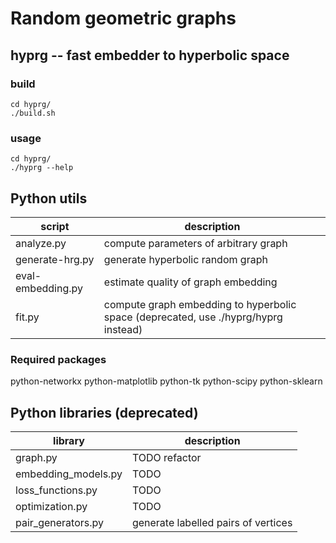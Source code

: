 # Random geometric graphs

## hyprg -- fast embedder to hyperbolic space
### build
```
cd hyprg/
./build.sh
```

### usage
```
cd hyprg/
./hyprg --help
```

## Python utils
|script|description|
|---|---|
| analyze.py   | compute parameters of arbitrary graph |
| generate-hrg.py | generate hyperbolic random graph |
| eval-embedding.py | estimate quality of graph embedding |
| fit.py | compute graph embedding to hyperbolic space (deprecated, use ./hyprg/hyprg instead)|

### Required packages
python-networkx
python-matplotlib
python-tk
python-scipy
python-sklearn

## Python libraries (deprecated)
|library|description|
|---|---|
|graph.py|TODO refactor|
|embedding_models.py|TODO|
|loss_functions.py|TODO|
|optimization.py|TODO|
|pair_generators.py|generate labelled pairs of vertices|

